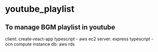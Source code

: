 # youtube_playlist

## To manage BGM playlist in youtube 

client: create-react-app typescript - aws ec2
server: express typescript - ocn compute instance
db: aws rds
